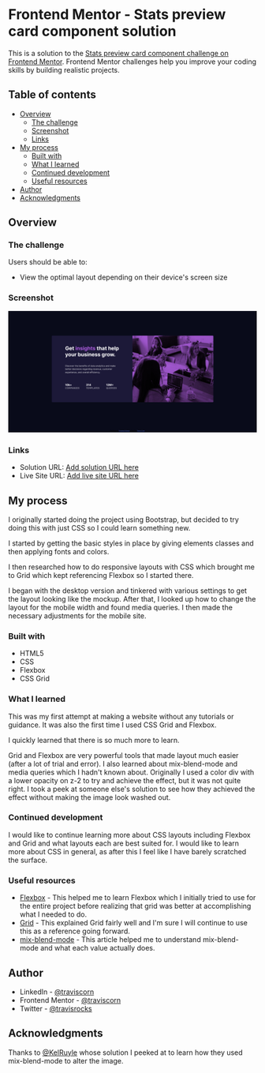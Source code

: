 # Frontend Mentor - Stats preview card component solution

This is a solution to the [Stats preview card component challenge on Frontend Mentor](https://www.frontendmentor.io/challenges/stats-preview-card-component-8JqbgoU62). Frontend Mentor challenges help you improve your coding skills by building realistic projects. 

## Table of contents

- [Overview](#overview)
  - [The challenge](#the-challenge)
  - [Screenshot](#screenshot)
  - [Links](#links)
- [My process](#my-process)
  - [Built with](#built-with)
  - [What I learned](#what-i-learned)
  - [Continued development](#continued-development)
  - [Useful resources](#useful-resources)
- [Author](#author)
- [Acknowledgments](#acknowledgments)

## Overview

### The challenge

Users should be able to:

- View the optimal layout depending on their device's screen size

### Screenshot

![](./screenshot.png)

### Links

- Solution URL: [Add solution URL here](https://your-solution-url.com)
- Live Site URL: [Add live site URL here](https://your-live-site-url.com)

## My process

I originally started doing the project using Bootstrap, but decided to try doing this with just CSS so I could learn something new.

I started by getting the basic styles in place by giving elements classes and then applying fonts and colors.

I then researched how to do responsive layouts with CSS which brought me to Grid which kept referencing Flexbox so I started there.

I began with the desktop version and tinkered with various settings to get the layout looking like the mockup.  After that, I looked up how to change the layout for the mobile width and found media queries.  I then made the necessary adjustments for the mobile site.

### Built with

- HTML5
- CSS
- Flexbox
- CSS Grid

### What I learned

This was my first attempt at making a website without any tutorials or guidance.  It was also the first time I used CSS Grid and Flexbox.

I quickly learned that there is so much more to learn.

Grid and Flexbox are very powerful tools that made layout much easier (after a lot of trial and error). I also learned about mix-blend-mode and media queries which I hadn't known about.  Originally I used a color div with a lower opacity on z-2 to try and achieve the effect, but it was not quite right.  I took a peek at someone else's solution to see how they achieved the effect without making the image look washed out.

### Continued development

I would like to continue learning more about CSS layouts including Flexbox and Grid and what layouts each are best suited for.  I would like to learn more about CSS in general, as after this I feel like I have barely scratched the surface.

### Useful resources

- [Flexbox](https://developer.mozilla.org/en-US/docs/Learn/CSS/CSS_layout/Flexbox) - This helped me to learn Flexbox which I initially tried to use for the entire project before realizing that grid was better at accomplishing what I needed to do.
- [Grid](https://developer.mozilla.org/en-US/docs/Learn/CSS/CSS_layout/Grids) - This explained Grid fairly well and I'm sure I will continue to use this as a reference going forward.
- [mix-blend-mode](https://css-tricks.com/almanac/properties/m/mix-blend-mode/) - This article helped me to understand mix-blend-mode and what each value actually does.

## Author
- LinkedIn - [@traviscorn](https://www.linkedin.com/in/traviscorn/)
- Frontend Mentor - [@traviscorn](https://www.frontendmentor.io/profile/traviscorn)
- Twitter - [@travisrocks](https://www.twitter.com/travisrocks)

## Acknowledgments

Thanks to [@KelRuyle](https://www.frontendmentor.io/profile/KelRuyle) whose solution I peeked at to learn how they used mix-blend-mode to alter the image.